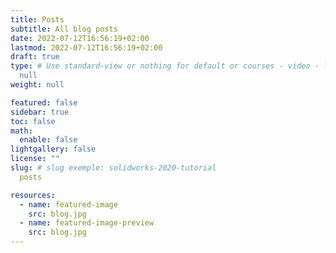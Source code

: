 ```yaml
---
title: Posts
subtitle: All blog posts
date: 2022-07-12T16:56:19+02:00
lastmod: 2022-07-12T16:56:19+02:00
draft: true
type: # Use standard-view or nothing for default or courses - video - landingpage 
  null
weight: null

featured: false
sidebar: true
toc: false
math:
  enable: false
lightgallery: false
license: ""
slug: # slug exemple: solidworks-2020-tutorial
  posts

resources:
  - name: featured-image
    src: blog.jpg
  - name: featured-image-preview
    src: blog.jpg
---
```

